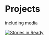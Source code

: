# Projects

including media

[![Stories in Ready](https://badge.waffle.io/drazenzadravec/projects.png?label=ready&title=Waffle)](http://waffle.io/drazenzadravec/projects)
